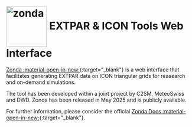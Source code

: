 # <img src="https://polybox.ethz.ch/index.php/s/c8uZqrzwk45wpBx/download?path=%2Fpng&files=zonda-high-resolution-logo-transparent.png" width="110" valign="middle" alt="zonda"/> EXTPAR & ICON Tools Web Interface

[Zonda :material-open-in-new:](https://zonda.ethz.ch/){:target="_blank"} is a web interface that facilitates generating EXTPAR data on ICON triangular grids for reasearch and on-demand simulations.

The tool has been developed within a joint project by C2SM, MeteoSwiss and DWD. Zonda has been released in May 2025 and is publicly available.

For further information, please consider the official [Zonda Docs :material-open-in-new:](https://zonda.ethz.ch/docs){:target="_blank"}.